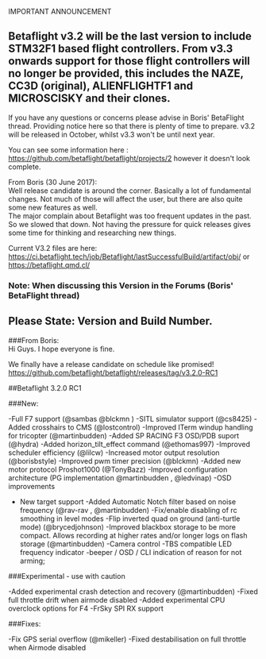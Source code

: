 IMPORTANT ANNOUNCEMENT

## Betaflight v3.2 will be the last version to include STM32F1 based flight controllers. From v3.3 onwards support for those flight controllers will no longer be provided, this includes the NAZE, CC3D (original), ALIENFLIGHTF1 and MICROSCISKY and their clones.

If you have any questions or concerns please advise in Boris' BetaFlight thread. Providing notice here so that there is plenty of time to prepare. v3.2 will be released in October, whilst v3.3 won't be until next year.

You can see some information here : https://github.com/betaflight/betaflight/projects/2 however it doesn't look complete.

From Boris (30 June 2017):   
Well release candidate is around the corner.
Basically a lot of fundamental changes. Not much of those will affect the user, but there are also quite some new features as well.   
The major complain about Betaflight was too frequent updates in the past. So we slowed that down. Not having the pressure for quick releases gives some time for thinking and researching new things.  

Current V3.2 files are here: https://ci.betaflight.tech/job/Betaflight/lastSuccessfulBuild/artifact/obj/ 
or https://betaflight.qmd.cl/

### Note: When discussing this Version in the Forums (Boris' BetaFlight thread)   
## Please State: Version and Build Number.


###From Boris:  
Hi Guys. I hope everyone is fine.

We finally have a release candidate on schedule like promised!   
https://github.com/betaflight/betaflight/releases/tag/v3.2.0-RC1


##Betaflight 3.2.0 RC1

###New:

-Full F7 support (@sambas @blckmn )
-SITL simulator support (@cs8425)
-Added crosshairs to CMS (@lostcontrol)
-Improved ITerm windup handling for tricopter (@martinbudden)
-Added SP RACING F3 OSD/PDB suport (@hydra)
-Added horizon_tilt_effect command (@ethomas997)
-Improved scheduler efficiency (@lilcw)
-Increased motor output resolution (@borisbstyle)
-Improved pwm timer precision (@blckmn)
-Added new motor protocol Proshot1000 (@TonyBazz)
-Improved configuration architecture (PG implementation @martinbudden , @ledvinap)
-OSD improvements
- New target support
-Added Automatic Notch filter based on noise frequency (@rav-rav , @martinbudden)
-Fix/enable disabling of rc smoothing in level modes
-Flip inverted quad on ground (anti-turtle mode) (@brycedjohnson)
-Improved blackbox storage to be more compact. Allows recording at higher rates and/or longer logs on flash storage (@martinbudden)
-Camera control
-TBS compatible LED frequency indicator
-beeper / OSD / CLI indication of reason for not arming;

###Experimental - use with caution

-Added experimental crash detection and recovery (@martinbudden)
-Fixed full throttle drift when airmode disabled
-Added experimental CPU overclock options for F4
-FrSky SPI RX support

###Fixes:

-Fix GPS serial overflow (@mikeller)
-Fixed destabilisation on full throttle when Airmode disabled

